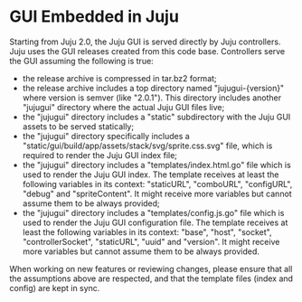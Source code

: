 # GUI Embedded in Juju

Starting from Juju 2.0, the Juju GUI is served directly by Juju controllers.
Juju uses the GUI releases created from this code base. Controllers serve the
GUI assuming the following is true:

- the release archive is compressed in tar.bz2 format;
- the release archive includes a top directory named "jujugui-{version}" where
  version is semver (like "2.0.1"). This directory includes another "jujugui"
  directory where the actual Juju GUI files live;
- the "jujugui" directory includes a "static" subdirectory with the Juju GUI
  assets to be served statically;
- the "jujugui" directory specifically includes a
  "static/gui/build/app/assets/stack/svg/sprite.css.svg" file, which is
  required to render the Juju GUI index file;
- the "jujugui" directory includes a "templates/index.html.go" file which is
  used to render the Juju GUI index. The template receives at least the
  following variables in its context: "staticURL", "comboURL", "configURL",
  "debug" and "spriteContent". It might receive more variables but cannot
  assume them to be always provided;
- the "jujugui" directory includes a "templates/config.js.go" file which is
  used to render the Juju GUI configuration file. The template receives at
  least the following variables in its context: "base", "host", "socket",
  "controllerSocket", "staticURL", "uuid" and "version". It might receive more
  variables but cannot assume them to be always provided.

When working on new features or reviewing changes, please ensure that all the
assumptions above are respected, and that the template files (index and config)
are kept in sync.
